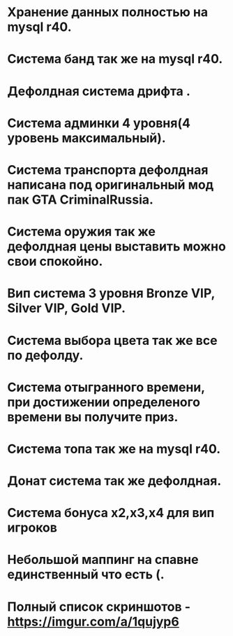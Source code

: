# Хранение данных полностью на mysql r40.
# Система банд так же на mysql r40.
# Дефолдная система дрифта .
# Система админки 4 уровня(4 уровень максимальный).
# Система транспорта дефолдная написана под оригинальный мод пак GTA CriminalRussia.
# Система оружия так же дефолдная цены выставить можно свои спокойно.
# Вип система 3 уровня Bronze VIP, Silver VIP, Gold VIP. 
# Система выбора цвета так же все по дефолду.
# Система отыгранного времени, при достижении определеного времени вы получите приз.
# Система топа так же на mysql r40.
# Донат система так же дефолдная.
# Система бонуса x2,x3,x4 для вип игроков
# Небольшой маппинг на спавне единственный что есть (.

# Полный список скриншотов - https://imgur.com/a/1qujyp6
